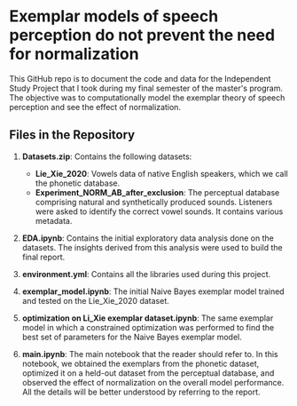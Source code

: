# Exemplar models of speech perception do not prevent the need for normalization
This GitHub repo is to document the code and data for the Independent Study Project that I took during my final semester of the master's program. The objective was to computationally model the exemplar theory of speech perception and see the effect of normalization.

## Files in the Repository

1. **Datasets.zip**: Contains the following datasets:
   - **Lie_Xie_2020**: Vowels data of native English speakers, which we call the phonetic database.
   - **Experiment_NORM_AB_after_exclusion**: The perceptual database comprising natural and synthetically produced sounds. Listeners were asked to identify the correct vowel sounds. It contains various metadata.

2. **EDA.ipynb**: Contains the initial exploratory data analysis done on the datasets. The insights derived from this analysis were used to build the final report.

3. **environment.yml**: Contains all the libraries used during this project.

4. **exemplar_model.ipynb**: The initial Naive Bayes exemplar model trained and tested on the Lie_Xie_2020 dataset.

5. **optimization on Li_Xie exemplar dataset.ipynb**: The same exemplar model in which a constrained optimization was performed to find the best set of parameters for the Naive Bayes exemplar model.

6. **main.ipynb**: The main notebook that the reader should refer to. In this notebook, we obtained the exemplars from the phonetic dataset, optimized it on a held-out dataset from the perceptual database, and observed the effect of normalization on the overall model performance. All the details will be better understood by referring to the report.
